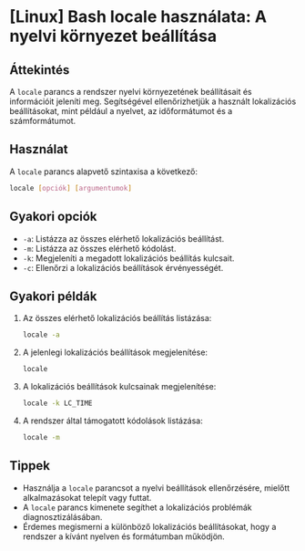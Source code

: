 # [Linux] Bash locale használata: A nyelvi környezet beállítása

## Áttekintés
A `locale` parancs a rendszer nyelvi környezetének beállításait és információit jeleníti meg. Segítségével ellenőrizhetjük a használt lokalizációs beállításokat, mint például a nyelvet, az időformátumot és a számformátumot.

## Használat
A `locale` parancs alapvető szintaxisa a következő:

```bash
locale [opciók] [argumentumok]
```

## Gyakori opciók
- `-a`: Listázza az összes elérhető lokalizációs beállítást.
- `-m`: Listázza az összes elérhető kódolást.
- `-k`: Megjeleníti a megadott lokalizációs beállítás kulcsait.
- `-c`: Ellenőrzi a lokalizációs beállítások érvényességét.

## Gyakori példák
1. Az összes elérhető lokalizációs beállítás listázása:

    ```bash
    locale -a
    ```

2. A jelenlegi lokalizációs beállítások megjelenítése:

    ```bash
    locale
    ```

3. A lokalizációs beállítások kulcsainak megjelenítése:

    ```bash
    locale -k LC_TIME
    ```

4. A rendszer által támogatott kódolások listázása:

    ```bash
    locale -m
    ```

## Tippek
- Használja a `locale` parancsot a nyelvi beállítások ellenőrzésére, mielőtt alkalmazásokat telepít vagy futtat.
- A `locale` parancs kimenete segíthet a lokalizációs problémák diagnosztizálásában.
- Érdemes megismerni a különböző lokalizációs beállításokat, hogy a rendszer a kívánt nyelven és formátumban működjön.